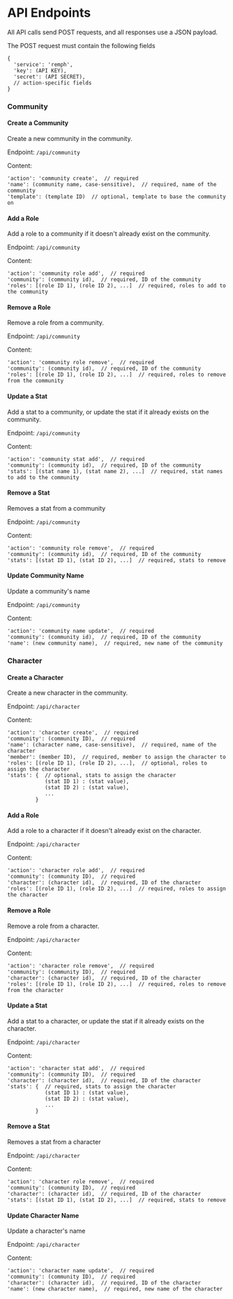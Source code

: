 # API Endpoints

All API calls send POST requests, and all responses use a JSON payload. 

The POST request must contain the following fields

```
{
  'service': 'remph',
  'key': (API KEY),
  'secret': (API SECRET),
  // action-specific fields
}
```

### Community

#### Create a Community

Create a new community in the community.

Endpoint: `/api/community`

Content:
```
'action': 'community create',  // required
'name': (community name, case-sensitive),  // required, name of the community
'template': (template ID)  // optional, template to base the community on
```

#### Add a Role

Add a role to a community if it doesn't already exist on the community.

Endpoint: `/api/community`

Content:
```
'action': 'community role add',  // required
'community': (community id),  // required, ID of the community
'roles': [(role ID 1), (role ID 2), ...]  // required, roles to add to the community
```

#### Remove a Role

Remove a role from a community.

Endpoint: `/api/community`

Content:
```
'action': 'community role remove',  // required
'community': (community id),  // required, ID of the community
'roles': [(role ID 1), (role ID 2), ...]  // required, roles to remove from the community
```

#### Update a Stat

Add a stat to a community, or update the stat if it already exists on the community.

Endpoint: `/api/community`

Content:
```
'action': 'community stat add',  // required
'community': (community id),  // required, ID of the community
'stats': [(stat name 1), (stat name 2), ...]  // required, stat names to add to the community
```

#### Remove a Stat

Removes a stat from a community

Endpoint: `/api/community`

Content:
```
'action': 'community role remove',  // required
'community': (community id),  // required, ID of the community
'stats': [(stat ID 1), (stat ID 2), ...]  // required, stats to remove
```

#### Update Community Name

Update a community's name

Endpoint: `/api/community`

Content:
```
'action': 'community name update',  // required
'community': (community id),  // required, ID of the community
'name': (new community name),  // required, new name of the community
```

### Character

#### Create a Character

Create a new character in the community.

Endpoint: `/api/character`

Content:
```
'action': 'character create',  // required
'community': (community ID),  // required
'name': (character name, case-sensitive),  // required, name of the character
'member': (member ID),  // required, member to assign the character to
'roles': [(role ID 1), (role ID 2), ...],  // optional, roles to assign the character
'stats': {  // optional, stats to assign the character
            (stat ID 1) : (stat value),
            (stat ID 2) : (stat value),
            ...
         }
```

#### Add a Role

Add a role to a character if it doesn't already exist on the character.

Endpoint: `/api/character`

Content:
```
'action': 'character role add',  // required
'community': (community ID),  // required
'character': (character id),  // required, ID of the character
'roles': [(role ID 1), (role ID 2), ...]  // required, roles to assign the character
```

#### Remove a Role

Remove a role from a character.

Endpoint: `/api/character`

Content:
```
'action': 'character role remove',  // required
'community': (community ID),  // required
'character': (character id),  // required, ID of the character
'roles': [(role ID 1), (role ID 2), ...]  // required, roles to remove from the character
```

#### Update a Stat

Add a stat to a character, or update the stat if it already exists on the character.

Endpoint: `/api/character`

Content:
```
'action': 'character stat add',  // required
'community': (community ID),  // required
'character': (character id),  // required, ID of the character
'stats': {  // required, stats to assign the character
            (stat ID 1) : (stat value),
            (stat ID 2) : (stat value),
            ...
         }
```

#### Remove a Stat

Removes a stat from a character

Endpoint: `/api/character`

Content:
```
'action': 'character role remove',  // required
'community': (community ID),  // required
'character': (character id),  // required, ID of the character
'stats': [(stat ID 1), (stat ID 2), ...]  // required, stats to remove
```

#### Update Character Name

Update a character's name

Endpoint: `/api/character`

Content:
```
'action': 'character name update',  // required
'community': (community ID),  // required
'character': (character id),  // required, ID of the character
'name': (new character name),  // required, new name of the character
```
